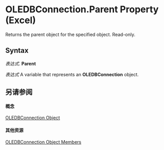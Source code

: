 
# OLEDBConnection.Parent Property (Excel)

Returns the parent object for the specified object. Read-only.


## Syntax

 _表达式_. **Parent**

 _表达式_ A variable that represents an **OLEDBConnection** object.


## 另请参阅


#### 概念


[OLEDBConnection Object](f246e544-9854-8e71-a7f7-dec57dd725e4.md)
#### 其他资源


[OLEDBConnection Object Members](http://msdn.microsoft.com/library/2f1a2f81-ee3a-1b60-8dc3-87818e1790c1%28Office.15%29.aspx)